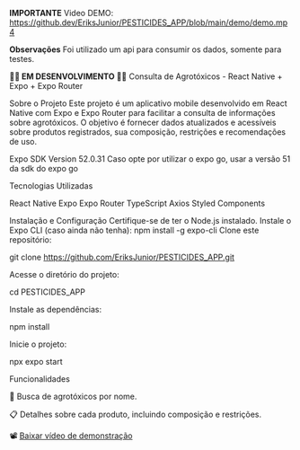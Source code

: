 **IMPORTANTE** Video DEMO: https://github.dev/EriksJunior/PESTICIDES_APP/blob/main/demo/demo.mp4

**Observações**
Foi utilizado um api para consumir os dados, somente para testes.

**🚧🚧 EM DESENVOLVIMENTO 🚧🚧**
Consulta de Agrotóxicos - React Native + Expo + Expo Router

Sobre o Projeto
Este projeto é um aplicativo mobile desenvolvido em React Native com Expo e Expo Router para facilitar a consulta de informações sobre agrotóxicos. O objetivo é fornecer dados atualizados e acessíveis sobre produtos registrados, sua composição, restrições e recomendações de uso.

Expo SDK Version 52.0.31
Caso opte por utilizar o expo go, usar a versão 51 da sdk do expo go

Tecnologias Utilizadas

React Native
Expo
Expo Router
TypeScript
Axios
Styled Components

Instalação e Configuração
Certifique-se de ter o Node.js instalado.
Instale o Expo CLI (caso ainda não tenha):
npm install -g expo-cli
Clone este repositório:

git clone https://github.com/EriksJunior/PESTICIDES_APP.git

Acesse o diretório do projeto:

cd PESTICIDES_APP

Instale as dependências:

npm install

Inicie o projeto:

npx expo start

Funcionalidades

📌 Busca de agrotóxicos por nome.

📋 Detalhes sobre cada produto, incluindo composição e restrições.

📽️ [Baixar vídeo de demonstração](demo/demo.mp4)
